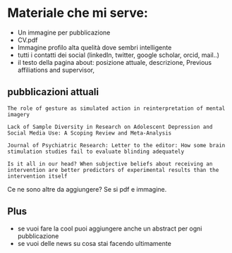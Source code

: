 # Materiale che mi serve:
- Un immagine per pubblicazione
- CV.pdf
- Immagine profilo alta quelità dove sembri intelligente
- tutti i contatti dei social (linkedIn, twitter, google scholar, orcid, mail..)
- il testo della pagina about: posizione attuale, descrizione, Previous affiliations and supervisor,


## pubblicazioni attuali

    The role of gesture as simulated action in reinterpretation of mental imagery

    Lack of Sample Diversity in Research on Adolescent Depression and Social Media Use: A Scoping Review and Meta-Analysis

    Journal of Psychiatric Research: Letter to the editor: How some brain stimulation studies fail to evaluate blinding adequately 

    Is it all in our head? When subjective beliefs about receiving an intervention are better predictors of experimental results than the intervention itself

Ce ne sono altre da aggiungere? 
Se si pdf e immagine.


## Plus
+ se vuoi fare la cool puoi aggiungere anche un abstract per ogni pubblicazione
+ se vuoi delle news su cosa stai facendo ultimamente 
